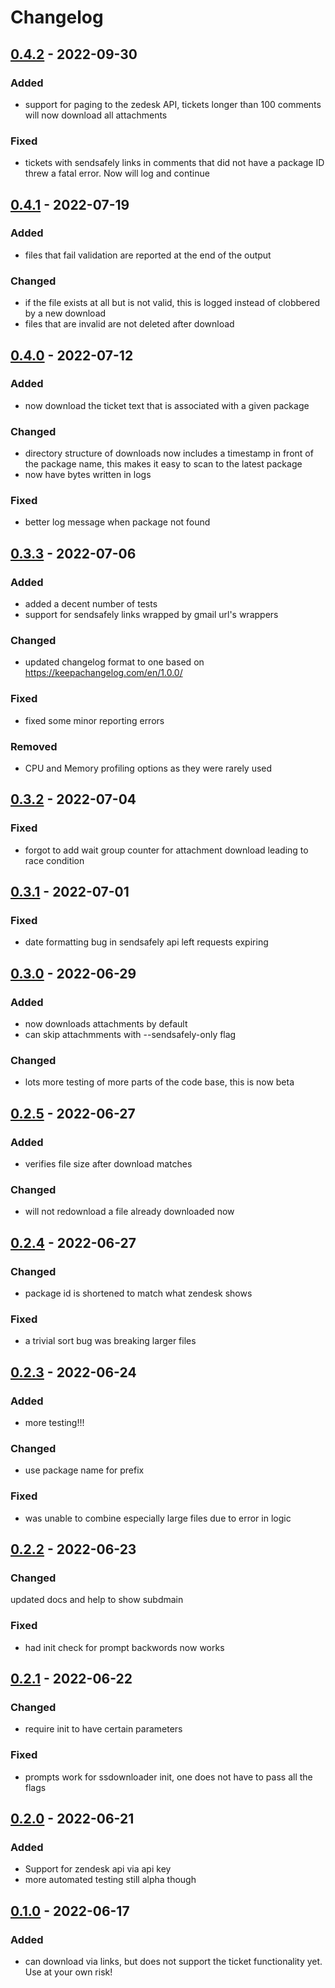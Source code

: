 # Changelog

## [0.4.2] - 2022-09-30
### Added
- support for paging to the zedesk API, tickets longer than 100 comments will now download all attachments
### Fixed
- tickets with sendsafely links in comments that did not have a package ID threw a fatal error. Now will log and continue

## [0.4.1] - 2022-07-19
### Added
- files that fail validation are reported at the end of the output
### Changed
- if the file exists at all but is not valid, this is logged instead of clobbered by a new download
- files that are invalid are not deleted after download

## [0.4.0] - 2022-07-12
### Added
- now download the ticket text that is associated with a given package
### Changed
- directory structure of downloads now includes a timestamp in front of the package name, this makes it easy to scan to the latest package
- now have bytes written in logs
### Fixed
- better log message when package not found

## [0.3.3] - 2022-07-06
### Added
- added a decent number of tests
- support for sendsafely links wrapped by gmail url's wrappers
### Changed
- updated changelog format to one based on https://keepachangelog.com/en/1.0.0/
### Fixed
- fixed some minor reporting errors
### Removed
- CPU and Memory profiling options as they were rarely used

## [0.3.2] - 2022-07-04
### Fixed
- forgot to add wait group counter for attachment download leading to race condition

## [0.3.1] - 2022-07-01
### Fixed
- date formatting bug in sendsafely api left requests expiring

## [0.3.0] - 2022-06-29
### Added
- now downloads attachments by default
- can skip attachmments with --sendsafely-only flag
### Changed
- lots more testing of more parts of the code base, this is now beta

## [0.2.5] - 2022-06-27
### Added
- verifies file size after download matches
### Changed
- will not redownload a file already downloaded now

## [0.2.4] - 2022-06-27
### Changed
- package id is shortened to match what zendesk shows
### Fixed
- a trivial sort bug was breaking larger files

## [0.2.3] - 2022-06-24
### Added
- more testing!!!
### Changed
- use package name for prefix
### Fixed
- was unable to combine especially large files due to error in logic

## [0.2.2] - 2022-06-23
### Changed
 updated docs and help to show subdmain
### Fixed
- had init check for prompt backwords now works

## [0.2.1] - 2022-06-22
### Changed
- require init to have certain parameters
### Fixed
- prompts work for ssdownloader init, one does not have to pass all the flags

## [0.2.0] - 2022-06-21
### Added
- Support for zendesk api via api key
- more automated testing still alpha though

## [0.1.0] - 2022-06-17
### Added
- can download via links, but does not support the ticket functionality yet. Use at your own risk!

[0.4.2]: https://github.com/rsvihladremio/ssdownloader/compare/v0.4.1...v0.4.2
[0.4.1]: https://github.com/rsvihladremio/ssdownloader/compare/v0.4.0...v0.4.1
[0.4.0]: https://github.com/rsvihladremio/ssdownloader/compare/v0.3.3...v0.4.0
[0.3.3]: https://github.com/rsvihladremio/ssdownloader/compare/v0.3.2...v0.3.3
[0.3.2]: https://github.com/rsvihladremio/ssdownloader/compare/v0.3.1...v0.3.2
[0.3.1]: https://github.com/rsvihladremio/ssdownloader/compare/v0.3.0...v0.3.1
[0.3.0]: https://github.com/rsvihladremio/ssdownloader/compare/v0.2.5...v0.3.0
[0.2.5]: https://github.com/rsvihladremio/ssdownloader/compare/v0.2.4...v0.2.5
[0.2.4]: https://github.com/rsvihladremio/ssdownloader/compare/v0.2.3...v0.2.4
[0.2.3]: https://github.com/rsvihladremio/ssdownloader/compare/v0.2.2...v0.2.3
[0.2.2]: https://github.com/rsvihladremio/ssdownloader/compare/v0.2.1...v0.2.2
[0.2.1]: https://github.com/rsvihladremio/ssdownloader/compare/v0.2.0...v0.2.1
[0.2.0]: https://github.com/rsvihladremio/ssdownloader/compare/v0.1.0...v0.2.0
[0.1.0]: https://github.com/rsvihladremio/ssdownloader/releases/tag/v0.1.0
